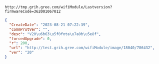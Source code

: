 `http://tmp.grih.gree.com/wifiModule/Lastversion?firmwareCode=362001067012`

```json
{
  "CreateDate": "2023-08-21 07:22:39",
  "commProtVer": "",
  "desc": "V20\u6b63\u5f0fota\u7a0b\u5e8f",
  "forcedUpgrade": 0,
  "r": 200,
  "url": "http://test.grih.gree.com/wifiModule/image/18040/786432",
  "ver": "20"
}
```